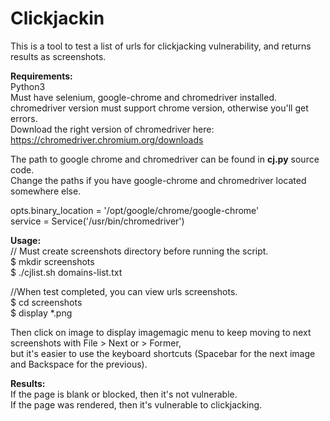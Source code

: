 # Clickjackin

This is a tool to test a list of urls for clickjacking vulnerability, and returns results as screenshots.

<b>Requirements:</b><br>
Python3<br>
Must have selenium, google-chrome and chromedriver installed.<br>
chromedriver version must support chrome version, otherwise you'll get errors.<br>
Download the right version of chromedriver here:<br>
https://chromedriver.chromium.org/downloads

The path to google chrome and chromedriver can be found in <b>cj.py</b> source code.<br> 
Change the paths if you have google-chrome and chromedriver located somewhere else.

opts.binary_location = '/opt/google/chrome/google-chrome'<br>
service = Service('/usr/bin/chromedriver')

<b>Usage:</b><br>
// Must create screenshots directory before running the script.<br>
$ mkdir screenshots<br>
$ ./cjlist.sh domains-list.txt

//When test completed, you can view urls screenshots.<br>
$ cd screenshots<br>
$ display *.png

Then click on image to display imagemagic menu to keep moving to next screenshots with File > Next or > Former,<br>
but it's easier to use the keyboard shortcuts (Spacebar for the next image and Backspace for the previous).<br>

<b>Results:</b><br>
If the page is blank or blocked, then it's not vulnerable.<br>
If the page was rendered, then it's vulnerable to clickjacking.
